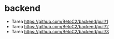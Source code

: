 # backend

- Tarea https://github.com/BetoC2/backend/pull/1
- Tarea https://github.com/BetoC2/backend/pull/2
- Tarea https://github.com/BetoC2/backend/pull/3
